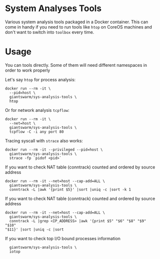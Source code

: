 # System Analyses Tools

Various system analysis tools packaged in a Docker container. This can come in
handy if you need to run tools like `htop` on CoreOS machines and don't want to
switch into `toolbox` every time.

# Usage

You can tools directly. Some of them will need different namespaces in order to
work properly

Let's say `htop` for process analysis:

```
docker run --rm -it \
  --pid=host \
  giantswarm/sys-analysis-tools \
  htop
```

Or for network analysis `tcpflow`:

```
docker run --rm -it \
  --net=host \
  giantswarm/sys-analysis-tools \
  tcpflow -C -i any port 80
```

Tracing syscall with `strace` also works:

```
docker run --rm -it --privileged --pid=host \
  giantswarm/sys-analysis-tools \
  strace -fp `pidof <pid>`
```

If you want to check NAT table (conntrack) counted and ordered by source
address

```
docker run --rm -it --net=host --cap-add=ALL \
  giantswarm/sys-analysis-tools \
  conntrack -L |awk '{print $5}' |sort |uniq -c |sort -k 1
```

If you want to check NAT table (conntrack) counted and ordered by source
address

```
docker run --rm -it --net=host --cap-add=ALL \
  giantswarm/sys-analysis-tools \
  conntrack -L |grep <IP_ADDRESS> |awk '{print $5" "$6" "$8" "$9" "$10"
"$11}' |sort |uniq -c |sort
```

If you want to check top I/O bound processes information
```docker run --rm -it --net=host --pid=host --cap-add=ALL --privileged \
  giantswarm/sys-analysis-tools \
  iotop
```
